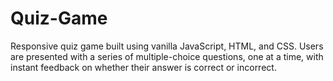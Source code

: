 # Quiz-Game
Responsive quiz game built using vanilla JavaScript, HTML, and CSS. Users are presented with a series of multiple-choice questions, one at a time, with instant feedback on whether their answer is correct or incorrect.
